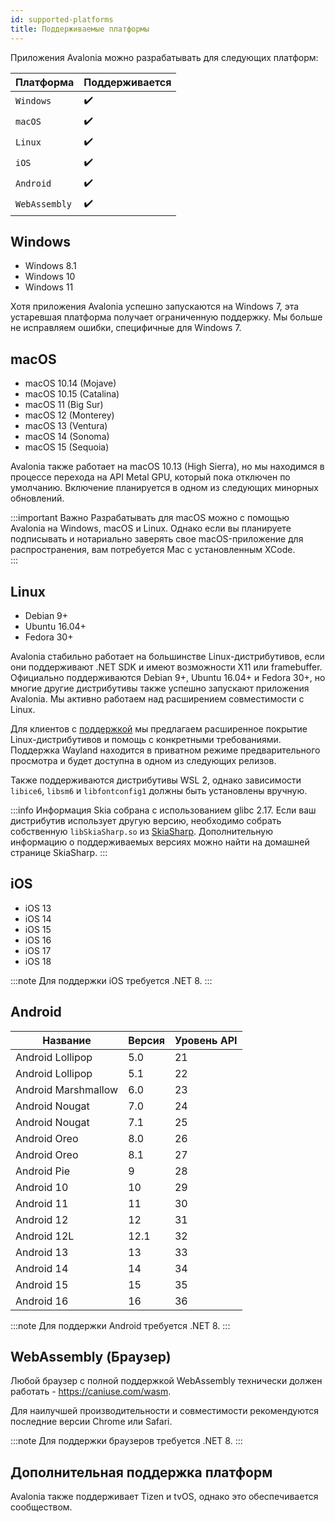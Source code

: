```yaml
---
id: supported-platforms
title: Поддерживаемые платформы
---
```


Приложения Avalonia можно разрабатывать для следующих платформ:

| Платформа    | Поддерживается |
|--------------|----------------|
| `Windows`    | ✔️             |
| `macOS `     | ✔️             |
| `Linux`      | ✔️             |
| `iOS`        | ✔️             |
| `Android`    | ✔️             |
| `WebAssembly`| ✔️             |

## Windows

* Windows 8.1
* Windows 10
* Windows 11

Хотя приложения Avalonia успешно запускаются на Windows 7, эта устаревшая платформа получает ограниченную поддержку. Мы больше не исправляем ошибки, специфичные для Windows 7.

## macOS

* macOS 10.14 (Mojave)
* macOS 10.15 (Catalina)
* macOS 11 (Big Sur)
* macOS 12 (Monterey)
* macOS 13 (Ventura)
* macOS 14 (Sonoma)
* macOS 15 (Sequoia)

Avalonia также работает на macOS 10.13 (High Sierra), но мы находимся в процессе перехода на API Metal GPU, который пока отключен по умолчанию. Включение планируется в одном из следующих минорных обновлений.

:::important Важно
Разрабатывать для macOS можно с помощью Avalonia на Windows, macOS и Linux. Однако если вы планируете подписывать и нотариально заверять свое macOS-приложение для распространения, вам потребуется Mac с установленным XCode.  
:::

## Linux

* Debian 9+
* Ubuntu 16.04+
* Fedora 30+

Avalonia стабильно работает на большинстве Linux-дистрибутивов, если они поддерживают .NET SDK и имеют возможности X11 или framebuffer. Официально поддерживаются Debian 9+, Ubuntu 16.04+ и Fedora 30+, но многие другие дистрибутивы также успешно запускают приложения Avalonia. Мы активно работаем над расширением совместимости с Linux.

Для клиентов с [поддержкой](https://avaloniaui.net/support) мы предлагаем расширенное покрытие Linux-дистрибутивов и помощь с конкретными требованиями. Поддержка Wayland находится в приватном режиме предварительного просмотра и будет доступна в одном из следующих релизов.

Также поддерживаются дистрибутивы WSL 2, однако зависимости `libice6`, `libsm6` и `libfontconfig1` должны быть установлены вручную.

:::info Информация
Skia собрана с использованием glibc 2.17. Если ваш дистрибутив использует другую версию, необходимо собрать собственную `libSkiaSharp.so` из [SkiaSharp](https://github.com/mono/SkiaSharp). Дополнительную информацию о поддерживаемых версиях можно найти на домашней странице SkiaSharp.
:::

## iOS

* iOS 13
* iOS 14
* iOS 15
* iOS 16
* iOS 17
* iOS 18

:::note
Для поддержки iOS требуется .NET 8.
:::

## Android

| Название              | Версия | Уровень API |
|-----------------------|--------|-------------|
| Android Lollipop      | 5.0    | 21          |
| Android Lollipop      | 5.1    | 22          |
| Android Marshmallow   | 6.0    | 23          |
| Android Nougat        | 7.0    | 24          |
| Android Nougat        | 7.1    | 25          |
| Android Oreo          | 8.0    | 26          |
| Android Oreo          | 8.1    | 27          |
| Android Pie           | 9      | 28          |
| Android 10            | 10     | 29          |
| Android 11            | 11     | 30          |
| Android 12            | 12     | 31          |
| Android 12L           | 12.1   | 32          |
| Android 13            | 13     | 33          |
| Android 14            | 14     | 34          |
| Android 15            | 15     | 35          |
| Android 16            | 16     | 36          |

:::note
Для поддержки Android требуется .NET 8.
:::

## WebAssembly (Браузер)
Любой браузер с полной поддержкой WebAssembly технически должен работать - https://caniuse.com/wasm.

Для наилучшей производительности и совместимости рекомендуются последние версии Chrome или Safari.

:::note
Для поддержки браузеров требуется .NET 8.
:::

## Дополнительная поддержка платформ
Avalonia также поддерживает Tizen и tvOS, однако это обеспечивается сообществом.
